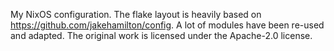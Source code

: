 My NixOS configuration. The flake layout is heavily based on https://github.com/jakehamilton/config. A lot of modules have been re-used and adapted. The original work is licensed under the Apache-2.0 license.
